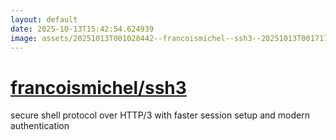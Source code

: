 ```yaml
---
layout: default
date: 2025-10-13T15:42:54.624939
image: assets/20251013T001028442--francoismichel--ssh3--20251013T001717900--cropped.png
---
```


# [francoismichel/ssh3](https://github.com/francoismichel/ssh3)

secure shell protocol over HTTP/3 with faster session setup and modern authentication
